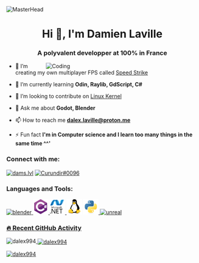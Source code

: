 ![MasterHead](https://external-content.duckduckgo.com/iu/?u=https%3A%2F%2Fcdn.weasyl.com%2F~fluffkevlar%2Fsubmissions%2F30165%2Fefb64790c6059bf9f32f9922bdfd36fad18bdd135aff5f67e99a7f0f29749042%2Ffluffkevlar-starfield-gif.gif&f=1&nofb=1&ipt=a9de411664d88a83ec9d8c5687d042bcf3bea032065b4f12ecbb4086d9a2b66f&ipo=images)

<h1 align="center">Hi 👋, I'm Damien Laville</h1>
<h3 align="center">A polyvalent developper at 100% in France</h3>
<img align="right" alt="Coding" width="400" src="https://external-content.duckduckgo.com/iu/?u=https%3A%2F%2Fimages.squarespace-cdn.com%2Fcontent%2Fv1%2F5769fc401b631bab1addb2ab%2F1541580611624-TE64QGKRJG8SWAIUS7NS%2Fcoding-freak.gif&f=1&nofb=1&ipt=19a735a0ad1ce99de3c947ca80bb61bae748af73404468e41ffd54815e9c0f33&ipo=images">



- 👯 I’m creating my own multiplayer FPS called [Speed Strike](https://github.com/Dalex994/Speed-Strike)

- 🌱 I’m currently learning **Odin, Raylib, GdScript, C#**

- 🤝 I’m looking to contribute on [Linux Kernel](https://github.com/torvalds/linux)

- 💬 Ask me about **Godot, Blender**

- 📫 How to reach me **dalex.laville@proton.me**

- ⚡ Fun fact **I'm in Computer science and I learn too many things in the same time ^^'**

<h3 align="left">Connect with me:</h3>
<p align="left">
<a href="https://instagram.com/dams.lvl" target="blank"><img align="center" src="https://raw.githubusercontent.com/rahuldkjain/github-profile-readme-generator/master/src/images/icons/Social/instagram.svg" alt="dams.lvl" height="30" width="40" /></a>
<a href="https://discord.gg/Curundir#0096" target="blank"><img align="center" src="https://raw.githubusercontent.com/rahuldkjain/github-profile-readme-generator/master/src/images/icons/Social/discord.svg" alt="Curundir#0096" height="30" width="40" /></a>
</p>

<h3 align="left">Languages and Tools:</h3>
<p align="left"> <a href="https://www.blender.org/" target="_blank" rel="noreferrer"> <img src="https://download.blender.org/branding/community/blender_community_badge_white.svg" alt="blender" width="40" height="40"/> </a> <a href="https://www.w3schools.com/cs/" target="_blank" rel="noreferrer"> <img src="https://raw.githubusercontent.com/devicons/devicon/master/icons/csharp/csharp-original.svg" alt="csharp" width="40" height="40"/> </a> <a href="https://dotnet.microsoft.com/" target="_blank" rel="noreferrer"> <img src="https://raw.githubusercontent.com/devicons/devicon/master/icons/dot-net/dot-net-original-wordmark.svg" alt="dotnet" width="40" height="40"/> </a> <img src="https://raw.githubusercontent.com/devicons/devicon/master/icons/linux/linux-original.svg" alt="linux" width="40" height="40"/> </a> <a href="https://www.python.org" target="_blank" rel="noreferrer"> <img src="https://raw.githubusercontent.com/devicons/devicon/master/icons/python/python-original.svg" alt="python" width="40" height="40"/> </a> <a href="https://unrealengine.com/" target="_blank" rel="noreferrer"> <img src="https://raw.githubusercontent.com/kenangundogan/fontisto/036b7eca71aab1bef8e6a0518f7329f13ed62f6b/icons/svg/brand/unreal-engine.svg" alt="unreal" width="40" height="40"/> </a> <a href="https://soliditylang.org/" target="_blank" rel="noreferrer"> </p>

### 🔥 Recent GitHub Activity




<p><img align="left" src="https://github-readme-stats.vercel.app/api/top-langs?username=dalex994&show_icons=true&locale=en&layout=compact" alt="dalex994" /></p>

<p>&nbsp;<img align="center" src="https://github-readme-stats.vercel.app/api?username=dalex994&show_icons=true&locale=en" alt="dalex994" /></p>

<p><img align="center" src="https://github-readme-streak-stats.herokuapp.com/?user=dalex994&" alt="dalex994" /></p>

